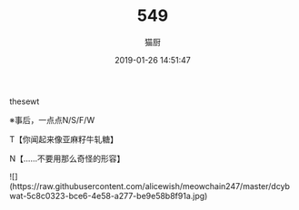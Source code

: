 ﻿---
layout: post
title: 549
date: 2019-01-26 14:51:47
updated: 2019-01-31 09:12:50
comments: true
categories: [Photo]
tags: [Theseus/Newt, thesewt]
author: "猫厨"
description: ""
toc: true
---

<p>thesewt</p> 
<p>※事后，一点点N/S/F/W</p> 
<p>T【你闻起来像亚麻籽牛轧糖】</p> 
<p>N【……不要用那么奇怪的形容】</p> 
![](https://raw.githubusercontent.com/alicewish/meowchain247/master/dcybwat-5c8c0323-bce6-4e58-a277-be9e58b8f91a.jpg)